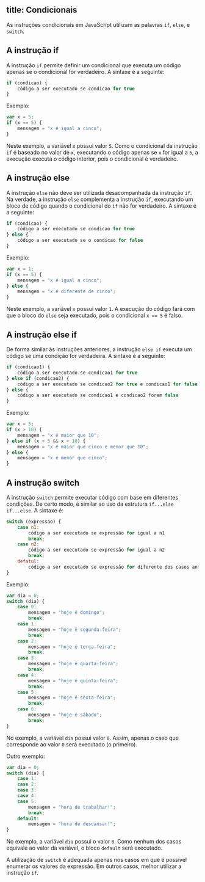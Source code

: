 title: Condicionais
---
As instruções condicionais em JavaScript utilizam as palavras `if`, `else`, e `switch`.

## A instrução if

A instrução `if` permite definir um condicional que executa um código apenas se o condicional for verdadeiro. A sintaxe é a seguinte:

```javascript
if (condicao) {
    código a ser executado se condicao for true
}
```

Exemplo:

```javascript
var x = 5;
if (x == 5) {
    mensagem = "x é igual a cinco";
}
```

Neste exemplo, a variável `x` possui valor `5`. Como o condicional da instrução `if` é baseado no valor de `x`, executando o código apenas se `x` for igual a `5`, a execução executa o código interior, pois o condicional é verdadeiro.

## A instrução else

A instrução `else` não deve ser utilizada desacompanhada da instrução `if`. Na verdade, a instrução `else` complementa a instrução `if`, executando um bloco de código quando o condicional do `if` não for verdadeiro. A sintaxe é a seguinte:

```javascript
if (condicao) {
    código a ser executado se condicao for true
} else {
    código a ser executado se o condicao for false
}
```

Exemplo:

```javascript
var x = 1;
if (x == 5) {
    mensagem = "x é igual a cinco";
} else {
    mensagem = "x é diferente de cinco";
}
```

Neste exemplo, a variável `x` possui valor `1`. A execução do código fará com que o bloco do `else` seja executado, pois o condicional `x == 5` é falso.

## A instrução else if

De forma similar às instruções anteriores, a instrução `else if` executa um código se uma condição for verdadeira. A sintaxe é a seguinte:

```javascript
if (condicao1) {
    código a ser executado se condicao1 for true
} else if (condicao2) {
    código a ser executado se condicao2 for true e condicao1 for false
} else {
    código a ser executado se condicao1 e condicao2 forem false
}
```

Exemplo:

```javascript
var x = 5;
if (x > 10) {
    mensagem = "x é maior que 10";
} else if (x > 5 && x < 10) {
    mensagem = "x é maior que cinco e menor que 10";
} else {
    mensagem = "x é menor que cinco";
}
```

## A instrução switch

A instrução `switch` permite executar código com base em diferentes condições. De certo modo, é similar ao uso da estrutura `if...else if...else`. A sintaxe é:

```javascript
switch (expressao) {
    case n1:
        código a ser executado se expressão for igual a n1
        break;
    case n2:
        código a ser executado se expressão for igual a n2
        break;
    defatul:
        código a ser executado se expressão for diferente dos casos anteriores  
}
```

Exemplo:

```javascript
var dia = 0;
switch (dia) {
    case 0:
        mensagem = "hoje é domingo";
        break;
    case 1:
        mensagem = "hoje é segunda-feira";
        break;
    case 2:
        mensagem = "hoje é terça-feira";
        break;
    case 3:
        mensagem = "hoje é quarta-feira";
        break;
    case 4:
        mensagem = "hoje é quinta-feira";
        break;
    case 5:
        mensagem = "hoje é sexta-feira";
        break;
    case 6:
        mensagem = "hoje é sábado";
        break;
}
```

No exemplo, a variável `dia` possui valor `0`. Assim, apenas o caso que corresponde ao valor `0` será executado (o primeiro).

Outro exemplo:

```javascript
var dia = 0;
switch (dia) {
    case 1:
    case 2:
    case 3:
    case 4:
    case 5:
        mensagem = "hora de trabalhar!";
        break;
    default:
        mensagem = "hora de descansar!";
}
```

No exemplo, a variável `dia` possui o valor `0`. Como nenhum dos casos equivale ao valor da variável, o bloco `default` será executado.

A utilização de `switch` é adequada apenas nos casos em que é possível enumerar os valores da expressão. Em outros casos, melhor utilizar a instrução `if`.